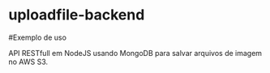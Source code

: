 # uploadfile-backend
#Exemplo de uso

API RESTfull em NodeJS usando MongoDB para salvar arquivos de imagem no AWS S3.
